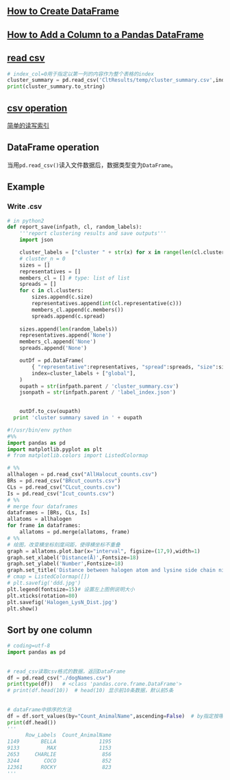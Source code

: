 ## [How to Create DataFrame](https://www.geeksforgeeks.org/different-ways-to-create-pandas-dataframe/)
## [How to Add a Column to a Pandas DataFrame](https://www.statology.org/add-column-pandas-dataframe/#:~:text=You%20can%20use%20the%20assign%20%28%29%20function%20to,to%20a%20specific%20location%20in%20a%20pandas%20DataFrame%3A)
## [read csv](https://zhuanlan.zhihu.com/p/340441922)
```python
# index_col=0用于指定以第一列的内容作为整个表格的index
cluster_summary = pd.read_csv('CltResults/temp/cluster_summary.csv',index_col=0)
print(cluster_summary.to_string)
```
## [csv operation](https://www.runoob.com/pandas/pandas-csv-file.html)
[简单的读写索引](https://blog.csdn.net/Parzival_/article/details/114240650)

## DataFrame operation
当用`pd.read_csv()`读入文件数据后，数据类型变为`DataFrame`。

## Example
### Write .csv
```python
# in python2
def report_save(infpath, cl, random_labels):
	'''report clustering results and save outputs'''
	import json

	cluster_labels = ["cluster " + str(x) for x in range(len(cl.clusters))]
	# cluster_n = 0
	sizes = []
	representatives = []
	members_cl = [] # type: list of list
	spreads = []
	for c in cl.clusters:
		sizes.append(c.size)
		representatives.append(int(cl.representative(c)))
		members_cl.append(c.members())
		spreads.append(c.spread)
	
	sizes.append(len(random_labels))
	representatives.append('None')
	members_cl.append('None')
	spreads.append('None')

	outDf = pd.DataFrame(
		{ "representative":representatives, "spread":spreads, "size":sizes, "members":members_cl}, 
		index=cluster_labels + ["global"],
	)
	oupath = str(infpath.parent / 'cluster_summary.csv')
	jsonpath = str(infpath.parent / 'label_index.json')

	
	outDf.to_csv(oupath)
  print 'cluster summary saved in ' + oupath
```
```python
#!/usr/bin/env python
#%%
import pandas as pd
import matplotlib.pyplot as plt
# from matplotlib.colors import ListedColormap

# %%
allhalogen = pd.read_csv("AllHalocut_counts.csv")
BRs = pd.read_csv("BRcut_counts.csv")
CLs = pd.read_csv("CLcut_counts.csv")
Is = pd.read_csv("Icut_counts.csv")
# %%
# merge four dataframes
dataframes = [BRs, CLs, Is]
allatoms = allhalogen
for frame in dataframes:
    allatoms = pd.merge(allatoms, frame)
# %%
# 绘图，改变横坐标刻度间距，使得横坐标不重叠
graph = allatoms.plot.bar(x="interval", figsize=(17,9),width=1)
graph.set_xlabel('Distance(Å)',Fontsize=18)
graph.set_ylabel('Number',Fontsize=18)
graph.set_title('Distance between halogen atom and lysine side chain nitrogen atom',Fontsize=18)
# cmap = ListedColormap([])
# plt.savefig('ddd.jpg')
plt.legend(fontsize=15)# 设置左上图例说明大小
plt.xticks(rotation=80)
plt.savefig('Halogen_LysN_Dist.jpg')
plt.show()
```
## Sort by one column
```python
# coding=utf-8
import pandas as pd
 
 
# read_csv读取csv格式的数据，返回DataFrame
df = pd.read_csv("./dogNames.csv")
print(type(df))   # <class 'pandas.core.frame.DataFrame'>
# print(df.head(10))  # head(10) 显示前10条数据，默认前5条
 
 
# dataFrame中排序的方法
df = df.sort_values(by="Count_AnimalName",ascending=False)  # by指定按哪列排序。ascending表示是否升序
print(df.head())
'''
      Row_Labels  Count_AnimalName
1149       BELLA              1195
9133         MAX              1153
2653     CHARLIE               856
3244        COCO               852
12361      ROCKY               823
'''
 ```
